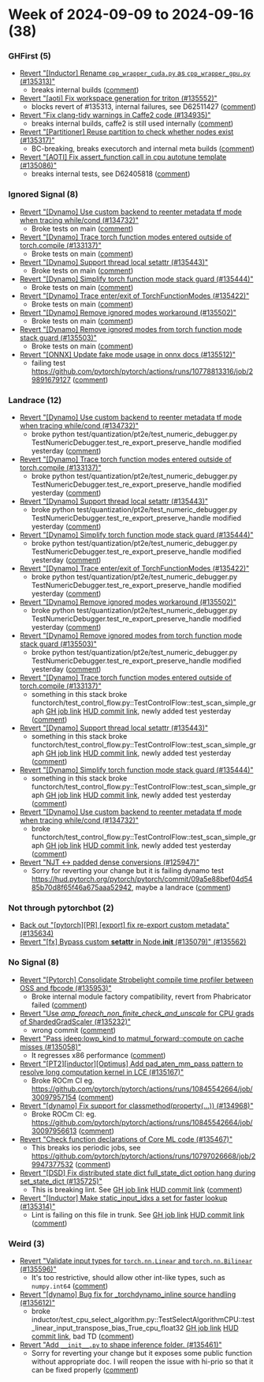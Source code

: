 # Week of 2024-09-09 to 2024-09-16 (38)

### GHFirst (5)

- [Revert "[Inductor] Rename `cpp_wrapper_cuda.py` as `cpp_wrapper_gpu.py` (#135313)"](https://github.com/pytorch/pytorch/commit/deee21cb78972e36eaf6eba7b84ecedf7da1051b)
  - breaks internal builds ([comment](https://github.com/pytorch/pytorch/pull/135313#issuecomment-2349662091))
- [Revert "[aoti] Fix workspace generation for triton (#135552)"](https://github.com/pytorch/pytorch/commit/18f9331e5deb4c02ae5c206e133a9b4add49bd97)
  - blocks revert of #135313, internal failures, see D62511427 ([comment](https://github.com/pytorch/pytorch/pull/135552#issuecomment-2349641372))
- [Revert "Fix clang-tidy warnings in Caffe2 code (#134935)"](https://github.com/pytorch/pytorch/commit/564d00f36423196152a98006b118690b58324c4d)
  - breaks internal builds, caffe2 is still used internally ([comment](https://github.com/pytorch/pytorch/pull/134935#issuecomment-2349368152))
- [Revert "[Partitioner] Reuse partition to check whether nodes exist (#135317)"](https://github.com/pytorch/pytorch/commit/c025f7becc819fdba4727350746a69ceff4a5bb6)
  - BC-breaking, breaks executorch and internal meta builds ([comment](https://github.com/pytorch/pytorch/pull/135317#issuecomment-2344730294))
- [Revert "[AOTI] Fix assert_function call in cpu autotune template (#135086)"](https://github.com/pytorch/pytorch/commit/0a9d55d2ee87ad5fe656ba6dc2e9cbf64c5d153f)
  - breaks internal tests, see D62405818 ([comment](https://github.com/pytorch/pytorch/pull/135086#issuecomment-2341889428))

### Ignored Signal (8)

- [Revert "[Dynamo] Use custom backend to reenter metadata tf mode when tracing while/cond (#134732)"](https://github.com/pytorch/pytorch/commit/7ed0563cad243e1a9955d8414a271c34e307372d)
  - Broke tests on main ([comment](https://github.com/pytorch/pytorch/pull/134732#issuecomment-2348886378))
- [Revert "[Dynamo] Trace torch function modes entered outside of torch.compile (#133137)"](https://github.com/pytorch/pytorch/commit/eb7dd91dd10e2865029a21ec790df09137d580ae)
  - Broke tests on main ([comment](https://github.com/pytorch/pytorch/pull/134732#issuecomment-2348886378))
- [Revert "[Dynamo] Support thread local setattr (#135443)"](https://github.com/pytorch/pytorch/commit/3f30360d05b4e7ed61ecccdb4729a17b025f2b4f)
  - Broke tests on main ([comment](https://github.com/pytorch/pytorch/pull/134732#issuecomment-2348886378))
- [Revert "[Dynamo] Simplify torch function mode stack guard (#135444)"](https://github.com/pytorch/pytorch/commit/4734e356d649d088a9e883c672a3ac08cd3d024d)
  - Broke tests on main ([comment](https://github.com/pytorch/pytorch/pull/134732#issuecomment-2348886378))
- [Revert "[Dynamo] Trace enter/exit of TorchFunctionModes (#135422)"](https://github.com/pytorch/pytorch/commit/ac169795a99554154d0dadb9583fc545d78c945b)
  - Broke tests on main ([comment](https://github.com/pytorch/pytorch/pull/134732#issuecomment-2348886378))
- [Revert "[Dynamo] Remove ignored modes workaround (#135502)"](https://github.com/pytorch/pytorch/commit/fca58bfda1be2cc78750ace68c146e12795e8f99)
  - Broke tests on main ([comment](https://github.com/pytorch/pytorch/pull/134732#issuecomment-2348886378))
- [Revert "[Dynamo] Remove ignored modes from torch function mode stack guard (#135503)"](https://github.com/pytorch/pytorch/commit/dc71e7a7d414d1ef91e0414a9842795f26917a61)
  - Broke tests on main ([comment](https://github.com/pytorch/pytorch/pull/134732#issuecomment-2348886378))
- [Revert "[ONNX] Update fake mode usage in onnx docs (#135512)"](https://github.com/pytorch/pytorch/commit/5b368de7f79b8c57ec6c37594cdfded826f37e86)
  - failing test  https://github.com/pytorch/pytorch/actions/runs/10778813316/job/29891679127 ([comment](https://github.com/pytorch/pytorch/pull/135512#issuecomment-2338999090))

### Landrace (12)

- [Revert "[Dynamo] Use custom backend to reenter metadata tf mode when tracing while/cond (#134732)"](https://github.com/pytorch/pytorch/commit/23dec79cefc4e4e859818a1d3df846525f3f7de9)
  - broke python test/quantization/pt2e/test_numeric_debugger.py TestNumericDebugger.test_re_export_preserve_handle modified yesterday ([comment](https://github.com/pytorch/pytorch/pull/134732#issuecomment-2350937008))
- [Revert "[Dynamo] Trace torch function modes entered outside of torch.compile (#133137)"](https://github.com/pytorch/pytorch/commit/8c8a3086a75e476a5b16c530e2ec0f33248566fb)
  - broke python test/quantization/pt2e/test_numeric_debugger.py TestNumericDebugger.test_re_export_preserve_handle modified yesterday ([comment](https://github.com/pytorch/pytorch/pull/134732#issuecomment-2350937008))
- [Revert "[Dynamo] Support thread local setattr (#135443)"](https://github.com/pytorch/pytorch/commit/46f50370076fe05a0051efdb8f6e8f6924e196a7)
  - broke python test/quantization/pt2e/test_numeric_debugger.py TestNumericDebugger.test_re_export_preserve_handle modified yesterday ([comment](https://github.com/pytorch/pytorch/pull/134732#issuecomment-2350937008))
- [Revert "[Dynamo] Simplify torch function mode stack guard (#135444)"](https://github.com/pytorch/pytorch/commit/7975ec3a2993be93623e69ee8ef195350bcbd7c6)
  - broke python test/quantization/pt2e/test_numeric_debugger.py TestNumericDebugger.test_re_export_preserve_handle modified yesterday ([comment](https://github.com/pytorch/pytorch/pull/134732#issuecomment-2350937008))
- [Revert "[Dynamo] Trace enter/exit of TorchFunctionModes (#135422)"](https://github.com/pytorch/pytorch/commit/f3180f008811065a489ed6dd3a56a2b725a7b0b1)
  - broke python test/quantization/pt2e/test_numeric_debugger.py TestNumericDebugger.test_re_export_preserve_handle modified yesterday ([comment](https://github.com/pytorch/pytorch/pull/134732#issuecomment-2350937008))
- [Revert "[Dynamo] Remove ignored modes workaround (#135502)"](https://github.com/pytorch/pytorch/commit/838c91250269c44b849f71bfd1db896df6a49dc2)
  - broke python test/quantization/pt2e/test_numeric_debugger.py TestNumericDebugger.test_re_export_preserve_handle modified yesterday ([comment](https://github.com/pytorch/pytorch/pull/134732#issuecomment-2350937008))
- [Revert "[Dynamo] Remove ignored modes from torch function mode stack guard (#135503)"](https://github.com/pytorch/pytorch/commit/72b868d034b7b9e59eebb85d50a61f67b2d101fa)
  - broke python test/quantization/pt2e/test_numeric_debugger.py TestNumericDebugger.test_re_export_preserve_handle modified yesterday ([comment](https://github.com/pytorch/pytorch/pull/134732#issuecomment-2350937008))
- [Revert "[Dynamo] Trace torch function modes entered outside of torch.compile (#133137)"](https://github.com/pytorch/pytorch/commit/183c32fd3b665414dc3700c2747da55406b14156)
  - something in this stack broke functorch/test_control_flow.py::TestControlFlow::test_scan_simple_graph [GH job link](https://github.com/pytorch/pytorch/actions/runs/10804912306/job/29980571390) [HUD commit link](https://hud.pytorch.org/pytorch/pytorch/commit/444b52ff40cf4afce7bc3fdcf021a88eab3b954c), newly added test yesterday ([comment](https://github.com/pytorch/pytorch/pull/133137#issuecomment-2344054339))
- [Revert "[Dynamo] Support thread local setattr (#135443)"](https://github.com/pytorch/pytorch/commit/3ab12e259691a0c8c4e58866751fe0d9c007acf6)
  - something in this stack broke functorch/test_control_flow.py::TestControlFlow::test_scan_simple_graph [GH job link](https://github.com/pytorch/pytorch/actions/runs/10804912306/job/29980571390) [HUD commit link](https://hud.pytorch.org/pytorch/pytorch/commit/444b52ff40cf4afce7bc3fdcf021a88eab3b954c), newly added test yesterday ([comment](https://github.com/pytorch/pytorch/pull/135443#issuecomment-2344042800))
- [Revert "[Dynamo] Simplify torch function mode stack guard (#135444)"](https://github.com/pytorch/pytorch/commit/f96e8041b145971280ec5a7fbecdeb3f11b17f89)
  - something in this stack broke functorch/test_control_flow.py::TestControlFlow::test_scan_simple_graph [GH job link](https://github.com/pytorch/pytorch/actions/runs/10804912306/job/29980571390) [HUD commit link](https://hud.pytorch.org/pytorch/pytorch/commit/444b52ff40cf4afce7bc3fdcf021a88eab3b954c), newly added test yesterday ([comment](https://github.com/pytorch/pytorch/pull/135444#issuecomment-2344036843))
- [Revert "[Dynamo] Use custom backend to reenter metadata tf mode when tracing while/cond (#134732)"](https://github.com/pytorch/pytorch/commit/7cf9c8191831148f50d0f21ff329c679155ed7f6)
  - broke functorch/test_control_flow.py::TestControlFlow::test_scan_simple_graph [GH job link](https://github.com/pytorch/pytorch/actions/runs/10804912306/job/29980571390) [HUD commit link](https://hud.pytorch.org/pytorch/pytorch/commit/444b52ff40cf4afce7bc3fdcf021a88eab3b954c), newly added test yesterday ([comment](https://github.com/pytorch/pytorch/pull/134732#issuecomment-2344016694))
- [Revert "NJT <-> padded dense conversions (#125947)"](https://github.com/pytorch/pytorch/commit/70a65a8bd5b5d092dbb73521e22e5fd31afa35c1)
  - Sorry for reverting your change but it is failing dynamo test https://hud.pytorch.org/pytorch/pytorch/commit/09a5e88bef04d5485b70d8f65f46a675aaa52942, maybe a landrace ([comment](https://github.com/pytorch/pytorch/pull/125947#issuecomment-2339228570))

### Not through pytorchbot (2)

- [Back out "[pytorch][PR] [export] fix re-export custom metadata" (#135634)](https://github.com/pytorch/pytorch/commit/4ae6d7c18f33b4f45fc2e248b2b0cb03f77a3127)
- [Revert "[fx] Bypass custom __setattr__ in Node.__init__ (#135079)" (#135562)](https://github.com/pytorch/pytorch/commit/440f8f57af890a8ec726c922dbe7df6e17a67668)

### No Signal (8)

- [Revert "[Pytorch] Consolidate Strobelight compile time profiler between OSS and fbcode (#135953)"](https://github.com/pytorch/pytorch/commit/357b7fb5793dad12b90ddb876254b9b30c0c6fd7)
  - Broke internal module factory compatibility, revert from Phabricator failed ([comment](https://github.com/pytorch/pytorch/pull/135953#issuecomment-2351381777))
- [Revert "Use _amp_foreach_non_finite_check_and_unscale_ for CPU grads of ShardedGradScaler (#135232)"](https://github.com/pytorch/pytorch/commit/1786a17fedefb85e86285732ec6e69c6d0cea2ea)
  - wrong commit ([comment](https://github.com/pytorch/pytorch/pull/135232#issuecomment-2350792806))
- [Revert "Pass ideep:lowp_kind to matmul_forward::compute on cache misses (#135058)"](https://github.com/pytorch/pytorch/commit/6ef49fe8f199d932d388b38f673b00d77503ec51)
  - It regresses x86 performance ([comment](https://github.com/pytorch/pytorch/pull/135058#issuecomment-2349480861))
- [Revert "[PT2][inductor][Optimus] Add pad_aten_mm_pass pattern to resolve long computation kernel in LCE (#135167)"](https://github.com/pytorch/pytorch/commit/1cdf658f4a6d865a94f9d89e7bb233a4a59f3d76)
  - Broke ROCm CI eg. https://github.com/pytorch/pytorch/actions/runs/10845542664/job/30097957154 ([comment](https://github.com/pytorch/pytorch/pull/135167#issuecomment-2348847595))
- [Revert "[dynamo] Fix support for classmethod(property(...)) (#134968)"](https://github.com/pytorch/pytorch/commit/b5c52e96e87ee45bead4f5381a778ad3b6dcccdc)
  - Broke ROCm CI: eg. https://github.com/pytorch/pytorch/actions/runs/10845542664/job/30097956613 ([comment](https://github.com/pytorch/pytorch/pull/134968#issuecomment-2348837553))
- [Revert "Check function declarations of Core ML code (#135467)"](https://github.com/pytorch/pytorch/commit/3de9e474dfa8d044f3c619d4f9244a3538426417)
  - This breaks ios periodic jobs, see https://github.com/pytorch/pytorch/actions/runs/10797026668/job/29947377532 ([comment](https://github.com/pytorch/pytorch/pull/135467#issuecomment-2347322784))
- [Revert "[DSD] Fix distributed state dict full_state_dict option hang during set_state_dict (#135725)"](https://github.com/pytorch/pytorch/commit/3e1a4ea13237461ba1c3acebeae7eac5506a87ec)
  - This is breaking lint. See [GH job link](https://github.com/pytorch/pytorch/actions/runs/10835983999/job/30068709508) [HUD commit link](https://hud.pytorch.org/pytorch/pytorch/commit/83c594ebd6dfa517fdd67ae23929cc60d5fa325d) ([comment](https://github.com/pytorch/pytorch/pull/135725#issuecomment-2347303272))
- [Revert "[Inductor] Make static_input_idxs a set for faster lookup (#135314)"](https://github.com/pytorch/pytorch/commit/73a6fc6e30d6b988557cecb7635f01381b617f08)
  - Lint is failing on this file in trunk. See [GH job link](https://github.com/pytorch/pytorch/actions/runs/10777258770/job/29885960050) [HUD commit link](https://hud.pytorch.org/pytorch/pytorch/commit/011cae9570fb3c44b7f6f0c8004c470579ed21da) ([comment](https://github.com/pytorch/pytorch/pull/135314#issuecomment-2338678219))

### Weird (3)

- [Revert "Validate input types for `torch.nn.Linear` and `torch.nn.Bilinear` (#135596)"](https://github.com/pytorch/pytorch/commit/b6d6aa49b839b11c6bb01688975d2ef77c3936d0)
  - It's too restrictive, should allow other int-like types, such as `numpy.int64` ([comment](https://github.com/pytorch/pytorch/pull/135596#issuecomment-2349714104))
- [Revert "[dynamo] Bug fix for _torchdynamo_inline source handling (#135612)"](https://github.com/pytorch/pytorch/commit/596e93b506d0ef94e4f502e8733e57fd862f1846)
  - broke inductor/test_cpu_select_algorithm.py::TestSelectAlgorithmCPU::test_linear_input_transpose_bias_True_cpu_float32 [GH job link](https://github.com/pytorch/pytorch/actions/runs/10805518363/job/29982386304) [HUD commit link](https://hud.pytorch.org/pytorch/pytorch/commit/5c3d0a2dedbc0e85f3b256ce56ac674078a5fae1), bad TD ([comment](https://github.com/pytorch/pytorch/pull/135612#issuecomment-2344039370))
- [Revert "Add  `__init__.py` to shape inference folder. (#135461)"](https://github.com/pytorch/pytorch/commit/689d278543bd9063f54c8797a00af4e9efdc5571)
  - Sorry for reverting your change but it exposes some public function without appropriate doc. I will reopen the issue with hi-prio so that it can be fixed properly ([comment](https://github.com/pytorch/pytorch/pull/135461#issuecomment-2339218382))
